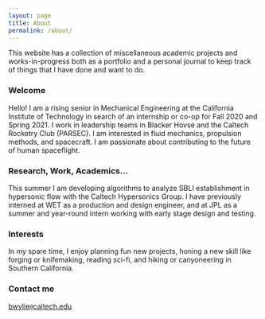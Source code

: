 ```yaml
---
layout: page
title: About
permalink: /about/
---
```


This website has a collection of miscellaneous academic projects and works-in-progress both as a portfolio and a personal journal to keep track of things that I have done and want to do.

### Welcome

Hello! I am a rising senior in Mechanical Engineering at the California Institute of Technology in search of an internship or co-op for Fall 2020 and Spring 2021. I work in leadership teams in Blacker Hovse and the Caltech Rocketry Club (PARSEC). I am interested in fluid mechanics, propulsion methods, and spacecraft. I am passionate about contributing to the future of human spaceflight.

### Research, Work, Academics...

This summer I am developing algorithms to analyze SBLI establishment in hypersonic flow with the Caltech Hypersonics Group. I have previously interned at WET as a production and design engineer, and at JPL as a summer and year-round intern working with early stage design and testing.

### Interests

In my spare time, I enjoy planning fun new projects, honing a new skill like forging or knifemaking, reading sci-fi, and hiking or canyoneering in Southern California.

### Contact me

[bwylie<code>@</code>caltech.edu](mailto:bwylie@caltech.edu)